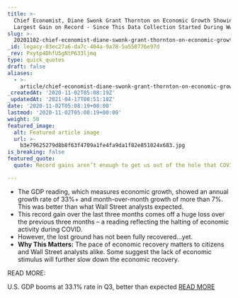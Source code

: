 ```yaml
---
title: >-
  Chief Economist, Diane Swonk Grant Thornton on Economic Growth Showing the
  Largest Gain on Record - Since This Data Collection Started During Wwii.
slug: >-
  20201102-chief-economist-diane-swonk-grant-thornton-on-economic-growth-showing-the-largest-gain-on-record-since-data-records-started-during-wwii
_id: legacy-03ec27a6-da7c-484a-9a78-5a558776e97d
_rev: Pxytp4DhfU5gNtP633ljmq
type: quick_quotes
draft: false
aliases:
  - >-
    article/chief-economist-diane-swonk-grant-thornton-on-economic-growth-showing-the-largest-gain-on-record-since-data-records-started-during-wwii/
_createdAt: '2020-11-02T05:08:19Z'
_updatedAt: '2021-04-17T08:51:18Z'
date: '2020-11-02T05:08:19+00:00'
lastmod: '2020-11-02T05:08:19+00:00'
weight: 50
featured_image:
  alt: Featured article image
  url: >-
    b3e79625279d8b8f63f4709a1fe4fa9da1f82e851024x683.jpg
is_breaking: false
featured_quote:
  quote: Record gains aren’t enough to get us out of the hole that COVID left us in.

---
```

* The GDP reading, which measures economic growth, showed an annual growth rate of 33%+ and month-over-month growth of more than 7%. This was better than what Wall Street analysts expected.
* This record gain over the last three months comes off a huge loss over the previous three months – a reading reflecting the halting of economic activity during COVID.
* However, the lost ground has not been fully recovered…yet.
* **Why This Matters:** The pace of economic recovery matters to citizens and Wall Street analysts alike. Some suggest the lack of economic stimulus will further slow down the economic recovery.

READ MORE:

U.S. GDP booms at 33.1% rate in Q3, better than expected [READ MORE](https://www.cnbc.com/2020/10/29/us-gdp-report-third-quarter-2020.html)